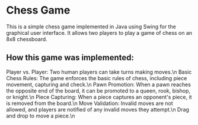# Chess Game
This is a simple chess game implemented in Java using Swing for the graphical user interface. It allows two players to play a game of chess on an 8x8 chessboard.
## How this game was implemented:
Player vs. Player: Two human players can take turns making moves.\n
Basic Chess Rules: The game enforces the basic rules of chess, including piece movement, capturing and check.\n
Pawn Promotion: When a pawn reaches the opposite end of the board, it can be promoted to a queen, rook, bishop, or knight.\n
Piece Capturing: When a piece captures an opponent's piece, it is removed from the board.\n
Move Validation: Invalid moves are not allowed, and players are notified of any invalid moves they attempt.\n
Drag and drop to move a piece.\n
